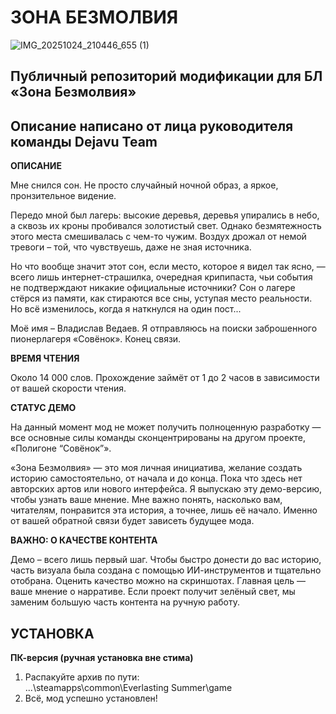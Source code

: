 # ЗОНА БЕЗМОЛВИЯ

![IMG_20251024_210446_655 (1)](https://github.com/user-attachments/assets/112d995f-4b3d-4583-8934-69794abd9b13)

## Публичный репозиторий модификации для БЛ «Зона Безмолвия»
## Описание написано от лица руководителя команды Dejavu Team

**ОПИСАНИЕ**

Мне снился сон. Не просто случайный ночной образ, а яркое, пронзительное видение.

Передо мной был лагерь: высокие деревья, деревья упирались в небо, а сквозь их кроны пробивался золотистый свет.
Однако безмятежность этого места смешивалась с чем-то чужим. Воздух дрожал от немой тревоги – той, что чувствуешь, даже не зная источника.

Но что вообще значит этот сон, если место, которое я видел так ясно, — всего лишь интернет-страшилка, очередная крипипаста, чьи события не подтверждают никакие официальные источники? Сон о лагере стёрся из памяти, как стираются все сны, уступая место реальности. Но всё изменилось, когда я наткнулся на один пост...

Моё имя – Владислав Ведаев. Я отправляюсь на поиски заброшенного пионерлагеря «Совёнок». Конец связи.

**ВРЕМЯ ЧТЕНИЯ**

Около 14 000 слов. Прохождение займёт от 1 до 2 часов в зависимости от вашей скорости чтения.

**СТАТУС ДЕМО**

На данный момент мод не может получить полноценную разработку — все основные силы команды сконцентрированы на другом проекте, «Полигоне “Совёнок”».

«Зона Безмолвия» — это моя личная инициатива, желание создать историю самостоятельно, от начала и до конца.
Пока что здесь нет авторских артов или нового интерфейса. Я выпускаю эту демо-версию, чтобы узнать ваше мнение. Мне важно понять, насколько вам, читателям, понравится эта история, а точнее, лишь её
начало. Именно от вашей обратной связи будет зависеть будущее мода.

**ВАЖНО: О КАЧЕСТВЕ КОНТЕНТА**

Демо – всего лишь первый шаг. Чтобы быстро донести до вас историю, часть визуала была создана с помощью ИИ-инструментов и тщательно отобрана. Оценить качество можно на скриншотах.
Главная цель — ваше мнение о нарративе. Если проект получит зелёный свет, мы заменим большую часть контента на ручную работу.

## УСТАНОВКА

**ПК-версия (ручная установка вне стима)**

1. Распакуйте архив по пути:  
   ...\steamapps\common\Everlasting Summer\game
2. Всё, мод успешно установлен!
